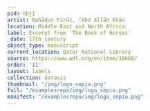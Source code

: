 ```yaml
---
pid: obj1
artist: Bahādur Fīrūz, ʻAbd Allāh Khān
location: Middle East and North Africa
label: Excerpt from 'The Book of Horses'
_date: 17th century
object_type: manuscript
current_location: Qatar National Library
source: https://www.wdl.org/en/item/10668/
order: '11'
layout: labels
collection: datavis
thumbnail: "/img/logo_sepia.png"
full: "/examplesrepo/img/logo_sepia.png"
manifest: "/examplesrepo/img/logo_sepia.png"
---
```

